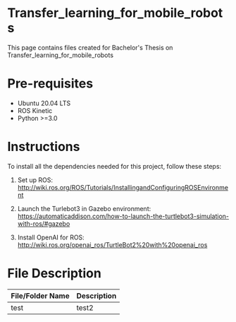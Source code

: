 # Transfer_learning_for_mobile_robots

This page contains files created for Bachelor's Thesis on Transfer_learning_for_mobile_robots

# Pre-requisites
* Ubuntu 20.04 LTS
* ROS Kinetic
* Python >=3.0

# Instructions
To install all the dependencies needed for this project, follow these steps:

1. Set up ROS: 
http://wiki.ros.org/ROS/Tutorials/InstallingandConfiguringROSEnvironment

2. Launch the Turlebot3 in Gazebo environment:
https://automaticaddison.com/how-to-launch-the-turtlebot3-simulation-with-ros/#gazebo

3. Install OpenAI for ROS:
http://wiki.ros.org/openai_ros/TurtleBot2%20with%20openai_ros

# File Description
| File/Folder Name | Description |
| --- | --- |
| test | test2 |

